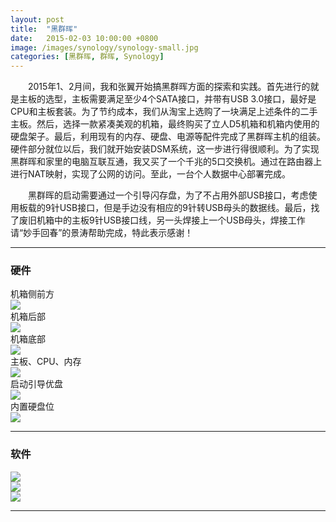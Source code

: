 ```yaml
---
layout: post
title:  "黑群晖"
date:   2015-02-03 10:00:00 +0800
image: /images/synology/synology-small.jpg
categories: [黑群晖, 群晖, Synology]
---
```


　　2015年1、2月间，我和张翼开始搞黑群晖方面的探索和实践。首先进行的就是主板的选型，主板需要满足至少4个SATA接口，并带有USB 3.0接口，最好是CPU和主板套装。为了节约成本，我们从淘宝上选购了一块满足上述条件的二手主板。然后，选择一款紧凑美观的机箱，最终购买了立人D5机箱和机箱内使用的硬盘架子。最后，利用现有的内存、硬盘、电源等配件完成了黑群晖主机的组装。硬件部分就位以后，我们就开始安装DSM系统，这一步进行得很顺利。为了实现黑群晖和家里的电脑互联互通，我又买了一个千兆的5口交换机。通过在路由器上进行NAT映射，实现了公网的访问。至此，一台个人数据中心部署完成。

　　黑群晖的启动需要通过一个引导闪存盘，为了不占用外部USB接口，考虑使用板载的9针USB接口，但是手边没有相应的9针转USB母头的数据线。最后，找了废旧机箱中的主板9针USB接口线，另一头焊接上一个USB母头，焊接工作请“妙手回春”的景涛帮助完成，特此表示感谢！

------

<h3>硬件</h3>

<div class="row">
    <div class="col-md-4">
        <div class="panel-heading">机箱侧前方</div>
        <a href="{{site.baseurl}}/images/synology/黑群晖-侧前.jpg" target="_blank">
            <img class="thumbnail" src="{{site.baseurl}}/images/synology/黑群晖-侧前_s.jpg">
        </a>
    </div>
    <div class="col-md-4">
        <div class="panel-heading">机箱后部</div>
        <a href="{{site.baseurl}}/images/synology/黑群晖-后面.jpg" target="_blank">
            <img class="thumbnail" src="{{site.baseurl}}/images/synology/黑群晖-后面_s.jpg">
        </a>
    </div>
    <div class="col-md-4">
        <div class="panel-heading">机箱底部</div>
        <a href="{{site.baseurl}}/images/synology/黑群晖-底部.jpg" target="_blank">
            <img class="thumbnail" src="{{site.baseurl}}/images/synology/黑群晖-底部_s.jpg">
        </a>
    </div>
</div>
<div class="row">
    <div class="col-md-4">
        <div class="panel-heading">主板、CPU、内存</div>
        <a href="{{site.baseurl}}/images/synology/黑群晖-主板.jpg" target="_blank">
            <img class="thumbnail" src="{{site.baseurl}}/images/synology/黑群晖-主板_s.jpg">
        </a>
    </div>
    <div class="col-md-4">
        <div class="panel-heading">启动引导优盘</div>
        <a href="{{site.baseurl}}/images/synology/黑群晖-引导盘.jpg" target="_blank">
            <img class="thumbnail" src="{{site.baseurl}}/images/synology/黑群晖-引导盘_s.jpg">
        </a>
    </div>
    <div class="col-md-4">
        <div class="panel-heading">内置硬盘位</div>
        <a href="{{site.baseurl}}/images/synology/黑群晖-硬盘位3.jpg" target="_blank">
            <img class="thumbnail" src="{{site.baseurl}}/images/synology/黑群晖-硬盘位3_s.jpg">
        </a>
    </div>
</div>

------

<h3>软件</h3>

<div class="row">
    <div class="col-md-4">
        <a href="{{site.baseurl}}/images/synology/管理页面登录.png" target="_blank">
            <img class="thumbnail" src="{{site.baseurl}}/images/synology/管理页面登录_s.jpg">
        </a>
    </div>
    <div class="col-md-4">
        <a href="{{site.baseurl}}/images/synology/控制面板-常规.png" target="_blank">
            <img class="thumbnail" src="{{site.baseurl}}/images/synology/控制面板-常规_s.jpg">
        </a>
    </div>
    <div class="col-md-4">
        <a href="{{site.baseurl}}/images/synology/控制面板-存储.png" target="_blank">
            <img class="thumbnail" src="{{site.baseurl}}/images/synology/控制面板-存储_s.jpg">
        </a>
    </div>
</div>

------